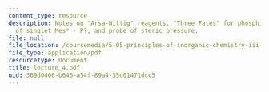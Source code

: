 ```yaml
---
content_type: resource
description: Notes on "Arsa-Wittig" reagents, "Three Fates" for phosphinidenes, structure
  of singlet Mes* - P?, and probe of steric pressure.
file: null
file_location: /coursemedia/5-05-principles-of-inorganic-chemistry-iii-spring-2005/369d0466b646a54f89a435d01471dcc5_lecture_4.pdf
file_type: application/pdf
resourcetype: Document
title: lecture_4.pdf
uid: 369d0466-b646-a54f-89a4-35d01471dcc5
---
```

